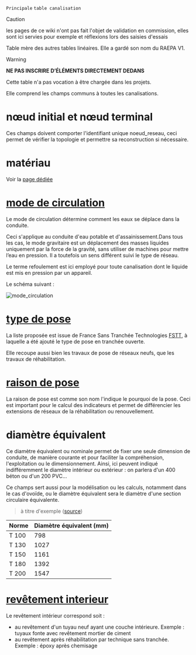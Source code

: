 `Principale` `table canalisation`

> [!CAUTION]
> les pages de ce wiki n'ont pas fait l'objet de validation en commission, elles sont ici servies pour exemple et réflexions lors des saisies d'essais

Table mère des autres tables linéaires. Elle a gardé son nom du RAEPA V1.

> [!WARNING]
> **NE PAS INSCRIRE D’ÉLÉMENTS DIRECTEMENT DEDANS**

Cette table n'a pas vocation à être chargée dans les projets.

Elle comprend les champs communs à toutes les canalisations.

# nœud initial et nœud terminal

Ces champs doivent comporter l'identifiant unique noeud_reseau, ceci permet de vérifier la topologie et permettre sa reconstruction si nécessaire.

# matériau

Voir la [page dédiée](materiau)

# [mode de circulation](https://github.com/cnigfr/StaR-Eau/blob/main/Standard%20StaR-Eau/listes%20valeurs/listes_completes/com_mode_circulation.csv)

Le mode de circulation détermine comment les eaux se déplace dans la conduite.

Ceci s'applique au conduite d'eau potable et d'assainissement.Dans tous les cas, le mode gravitaire est un déplacement des masses liquides uniquement par la force de la gravité, sans utiliser de machines pour mettre l’eau en pression. Il a toutefois un sens différent suivi le type de réseau.

Le terme refoulement est ici employé pour toute canalisation dont le liquide est mis en pression par un appareil.

Le schéma suivant :

![mode_circulation](https://github.com/user-attachments/assets/ff242bab-0125-4497-9b5e-4514b087ed11)

# [type de pose](https://github.com/cnigfr/StaR-Eau/blob/main/Standard%20StaR-Eau/listes%20valeurs/listes_completes/com_type_pose.csv)

La liste proposée est issue de France Sans Tranchée Technologies [FSTT](https://www.fstt.org/le-sans-tranchee/#18e031320a5ef347c), à laquelle a été ajouté le type de pose en tranchée ouverte.

Elle recoupe aussi bien les travaux de pose de réseaux neufs, que les travaux de réhabilitation.

# [raison de pose](https://github.com/cnigfr/StaR-Eau/blob/main/Standard%20StaR-Eau/listes%20valeurs/listes_completes/com_raison_pose.csv)

La raison de pose est comme son nom l'indique le pourquoi de la pose. Ceci est important pour le calcul des indicateurs et permet de différencier les extensions de réseaux de la réhabilitation ou renouvellement.

# diamètre équivalent

Ce diamètre équivalent ou nominale permet de fixer une seule dimension de conduite, de manière courante et pour faciliter la compréhension, l'exploitation ou le dimensionnement. Ainsi, ici peuvent indiqué indifféremment le diamètre intérieur ou extérieur : on parlera d'un 400 béton ou d'un 200 PVC…

Ce champs sert aussi pour la modélisation ou les calculs, notamment dans le cas d'ovoïde, ou le diamètre équivalent sera le diamètre d'une section circulaire équivalente.

> à titre d'exemple ([source](https://travaux-publics.blogspot.com/2012/03/correspondance-des-sections-ovoide_09.html))

| Norme | Diamètre équivalent (mm) |
| :---- | :----------------------- |
| T 100 | 798                      |
| T 130 | 1027                     |
| T 150 | 1161                     |
| T 180 | 1392                     |
| T 200 | 1547                     |

# [revêtement interieur](https://github.com/cnigfr/StaR-Eau/blob/main/Standard%20StaR-Eau/listes%20valeurs/listes_completes/com_revetement_interieur.csv)

Le revêtement intérieur correspond soit :

- au revêtement d'un tuyau neuf ayant une couche intérieure. Exemple : tuyaux fonte avec revêtement mortier de ciment
- au revêtement après réhabilitation par technique sans tranchée. Exemple : époxy après chemisage
